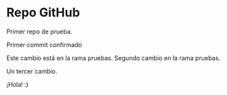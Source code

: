 # Repo GitHub

Primer repo de prueba.

Primer commit confirmado

Este cambio está en la rama pruebas.
Segundo cambio en la rama pruebas.

Un tercer cambio.

¡Hola! :)